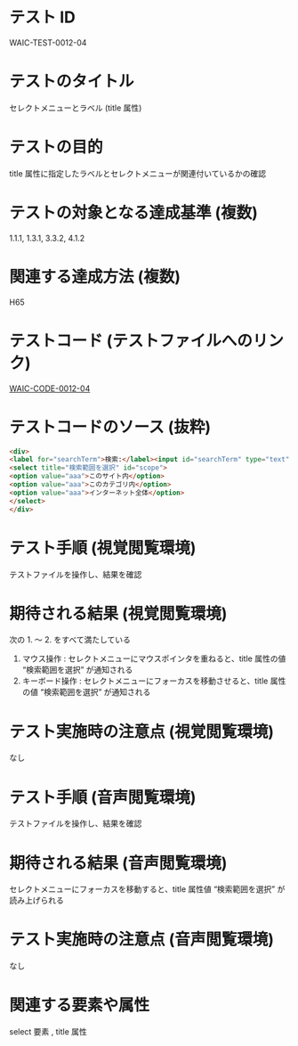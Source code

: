 # テスト ID

WAIC-TEST-0012-04

# テストのタイトル

セレクトメニューとラベル (title 属性)

# テストの目的

title 属性に指定したラベルとセレクトメニューが関連付いているかの確認

# テストの対象となる達成基準 (複数)

1.1.1, 1.3.1, 3.3.2, 4.1.2

# 関連する達成方法 (複数)

H65

# テストコード (テストファイルへのリンク)

[WAIC-CODE-0012-04](https://waic.github.io/as_test/WAIC-CODE/WAIC-CODE-0012-04.html)

# テストコードのソース (抜粋)

```html
<div>
<label for="searchTerm">検索:</label><input id="searchTerm" type="text" size="30" value="" name="searchTerm">
<select title="検索範囲を選択" id="scope">
<option value="aaa">このサイト内</option>
<option value="aaa">このカテゴリ内</option>
<option value="aaa">インターネット全体</option>
</select>
</div>

```

# テスト手順 (視覚閲覧環境)

テストファイルを操作し、結果を確認

# 期待される結果 (視覚閲覧環境)

次の 1. 〜 2. をすべて満たしている

1. マウス操作 : セレクトメニューにマウスポインタを重ねると、title 属性の値 “検索範囲を選択” が通知される
2. キーボード操作 : セレクトメニューにフォーカスを移動させると、title 属性の値 “検索範囲を選択” が通知される

# テスト実施時の注意点 (視覚閲覧環境)

なし

# テスト手順 (音声閲覧環境)

テストファイルを操作し、結果を確認

# 期待される結果 (音声閲覧環境)

セレクトメニューにフォーカスを移動すると、title 属性値 “検索範囲を選択” が読み上げられる

# テスト実施時の注意点 (音声閲覧環境)

なし

# 関連する要素や属性

select 要素 , title 属性
